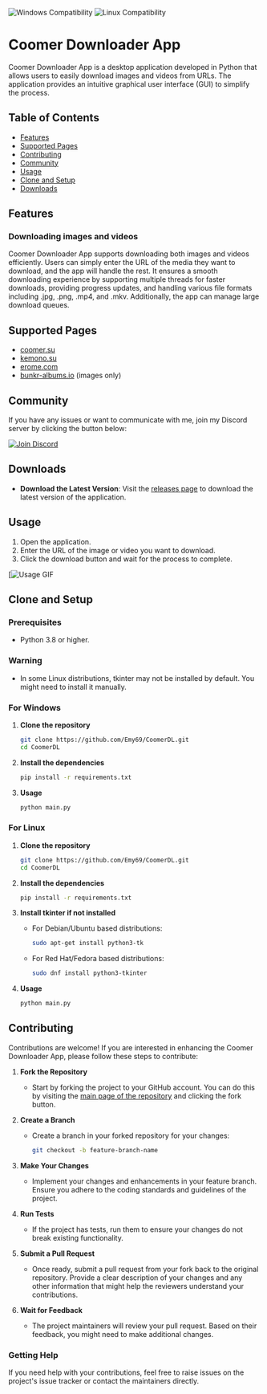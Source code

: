 ![Windows Compatibility](https://img.shields.io/badge/Windows-10%2C%2011-blue)
![Linux Compatibility](https://img.shields.io/badge/Linux-Compatible-green)

# Coomer Downloader App

Coomer Downloader App is a desktop application developed in Python that allows users to easily download images and videos from URLs. The application provides an intuitive graphical user interface (GUI) to simplify the process.

## Table of Contents

- [Features](#features)
- [Supported Pages](#supported-pages)
- [Contributing](#contributing)
- [Community](#community)
- [Usage](#usage)
- [Clone and Setup](#clone-and-setup)
- [Downloads](#downloads)

## Features

### Downloading images and videos

Coomer Downloader App supports downloading both images and videos efficiently. Users can simply enter the URL of the media they want to download, and the app will handle the rest. It ensures a smooth downloading experience by supporting multiple threads for faster downloads, providing progress updates, and handling various file formats including .jpg, .png, .mp4, and .mkv. Additionally, the app can manage large download queues.

## Supported Pages

- [coomer.su](https://coomer.su/)
- [kemono.su](https://kemono.su/)
- [erome.com](https://www.erome.com/)
- [bunkr-albums.io](https://bunkr-albums.io/) (images only)

## Community

If you have any issues or want to communicate with me, join my Discord server by clicking the button below:

[![Join Discord](https://img.shields.io/badge/Join-Discord-7289DA.svg?style=for-the-badge&logo=discord&logoColor=white)](https://discord.gg/ku8gSPsesh)

## Downloads

- **Download the Latest Version**: Visit the [releases page](https://github.com/Emy69/CoomerDL/releases) to download the latest version of the application.

## Usage

1. Open the application.
2. Enter the URL of the image or video you want to download.
3. Click the download button and wait for the process to complete.

[![Usage GIF](https://github.com/Emy69/CoomerDL/blob/main/resources/screenshots/0627.gif)

## Clone and Setup

### Prerequisites

- Python 3.8 or higher.

### Warning

- In some Linux distributions, tkinter may not be installed by default. You might need to install it manually.

### For Windows

1. **Clone the repository**

    ```bash
    git clone https://github.com/Emy69/CoomerDL.git
    cd CoomerDL
    ```

2. **Install the dependencies**

    ```bash
    pip install -r requirements.txt
    ```

3. **Usage**

    ```bash
    python main.py
    ```

### For Linux

1. **Clone the repository**

    ```bash
    git clone https://github.com/Emy69/CoomerDL.git
    cd CoomerDL
    ```

2. **Install the dependencies**

    ```bash
    pip install -r requirements.txt
    ```

3. **Install tkinter if not installed**

    - For Debian/Ubuntu based distributions:

        ```bash
        sudo apt-get install python3-tk
        ```

    - For Red Hat/Fedora based distributions:

        ```bash
        sudo dnf install python3-tkinter
        ```

4. **Usage**

    ```bash
    python main.py
    ```

## Contributing

Contributions are welcome! If you are interested in enhancing the Coomer Downloader App, please follow these steps to contribute:

1. **Fork the Repository**
   - Start by forking the project to your GitHub account. You can do this by visiting the [main page of the repository](https://github.com/Emy69/CoomerDL) and clicking the fork button.

2. **Create a Branch**
   - Create a branch in your forked repository for your changes:

     ```bash
     git checkout -b feature-branch-name
     ```

3. **Make Your Changes**
   - Implement your changes and enhancements in your feature branch. Ensure you adhere to the coding standards and guidelines of the project.

4. **Run Tests**
   - If the project has tests, run them to ensure your changes do not break existing functionality.

5. **Submit a Pull Request**
   - Once ready, submit a pull request from your fork back to the original repository. Provide a clear description of your changes and any other information that might help the reviewers understand your contributions.

6. **Wait for Feedback**
   - The project maintainers will review your pull request. Based on their feedback, you might need to make additional changes.

### Getting Help

If you need help with your contributions, feel free to raise issues on the project's issue tracker or contact the maintainers directly.


